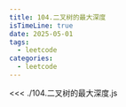```yaml
---
title: 104.二叉树的最大深度
isTimeLine: true
date: 2025-05-01
tags:
  - leetcode
categories:
  - leetcode
---
```


<<< ./104.二叉树的最大深度.js
